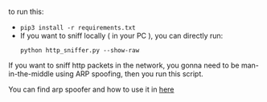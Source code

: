 to run this:
- `pip3 install -r requirements.txt`
- If you want to sniff locally ( in your PC ), you can directly run:
    ```
    python http_sniffer.py --show-raw
    ```
If you want to sniff http packets in the network, you gonna need to be man-in-the-middle using ARP spoofing, then you run this script.

You can find arp spoofer and how to use it in [here](../arp-spoofer/)